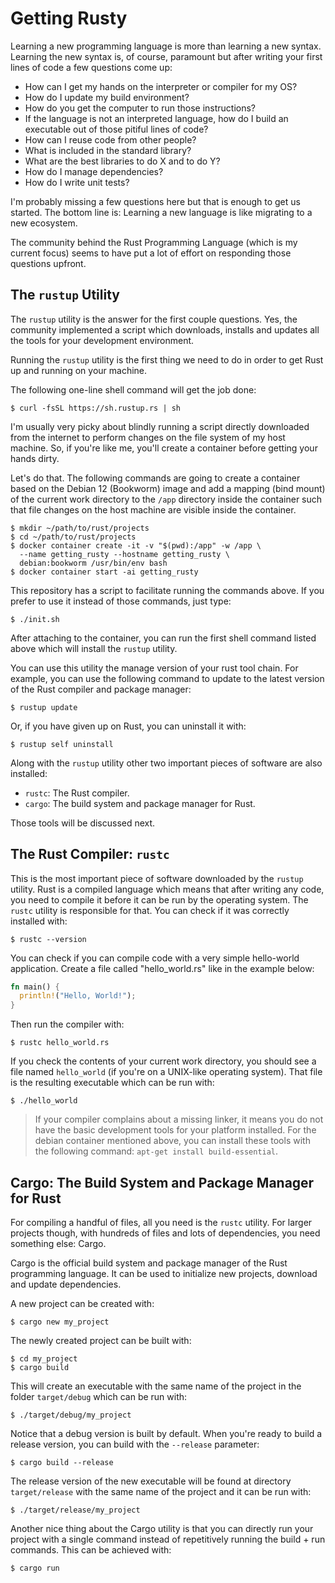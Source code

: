 # Getting Rusty

Learning a new programming language is more than learning a new syntax.
Learning the new syntax is, of course, paramount but after writing your
first lines of code a few questions come up:

 - How can I get my hands on the interpreter or compiler for my OS?
 - How do I update my build environment?
 - How do you get the computer to run those instructions?
 - If the language is not an interpreted language, how do I build an
   executable out of those pitiful lines of code?
 - How can I reuse code from other people?
 - What is included in the standard library?
 - What are the best libraries to do X and to do Y?
 - How do I manage dependencies?
 - How do I write unit tests?

I'm probably missing a few questions here but that is enough to get us
started. The bottom line is: Learning a new language is like migrating
to a new ecosystem.

The community behind the Rust Programming Language (which is my current
focus) seems to have put a lot of effort on responding those questions
upfront.

## The `rustup` Utility

The `rustup` utility is the answer for the first couple questions.
Yes, the community implemented a script which downloads, installs
and updates all the tools for your development environment.

Running the `rustup` utility is the first thing we need to do in order
to get Rust up and running on your machine.

The following one-line shell command will get the job done:

```shell
$ curl -fsSL https://sh.rustup.rs | sh
```

I'm usually very picky about blindly running a script directly
downloaded from the internet to perform changes on the file system
of my host machine. So, if you're like me, you'll create a container
before getting your hands dirty.

Let's do that. The following commands are going to create a container
based on the Debian 12 (Bookworm) image and add a mapping (bind mount)
of the current work directory to the `/app` directory inside the
container such that file changes on the host machine are visible inside
the container.

```shell
$ mkdir ~/path/to/rust/projects
$ cd ~/path/to/rust/projects
$ docker container create -it -v "$(pwd):/app" -w /app \
  --name getting_rusty --hostname getting_rusty \
  debian:bookworm /usr/bin/env bash
$ docker container start -ai getting_rusty
```

This repository has a script to facilitate running the commands above.
If you prefer to use it instead of those commands, just type:

```shell
$ ./init.sh
```

After attaching to the container, you can run the first shell command
listed above which will install the `rustup` utility.

You can use this utility the manage version of your rust tool chain.
For example, you can use the following command to update to the latest
version of the Rust compiler and package manager:

```shell
$ rustup update
```

Or, if you have given up on Rust, you can uninstall it with:

```shell
$ rustup self uninstall
```

Along with the `rustup` utility other two important pieces of software
are also installed:

 - `rustc`: The Rust compiler.
 - `cargo`: The build system and package manager for Rust.

Those tools will be discussed next.

## The Rust Compiler: `rustc`

This is the most important piece of software downloaded by the `rustup`
utility. Rust is a compiled language which means that after writing any
code, you need to compile it before it can be run by the operating
system. The `rustc` utility is responsible for that. You can check if
it was correctly installed with:

```shell
$ rustc --version
```

You can check if you can compile code with a very simple hello-world
application. Create a file called "hello_world.rs" like in the example
below:

```rust
fn main() {
  println!("Hello, World!");
}
```

Then run the compiler with:

```shell
$ rustc hello_world.rs
```

If you check the contents of your current work directory, you should
see a file named `hello_world` (if you're on a UNIX-like operating
system). That file is the resulting executable which can be run with:

```shell
$ ./hello_world
```

 > If your compiler complains about a missing linker, it means you do
 > not have the basic development tools for your platform installed.
 > For the debian container mentioned above, you  can install these
 > tools with the following command: `apt-get install build-essential`.

## Cargo: The Build System and Package Manager for Rust

For compiling a handful of files, all you need is the `rustc` utility.
For larger projects though, with hundreds of files and lots of
dependencies, you need something else: Cargo.

Cargo is the official build system and package manager of the Rust
programming language. It can be used to initialize new projects,
download and update dependencies.

A new project can be created with:

```shell
$ cargo new my_project
```

The newly created project can be built with:

```shell
$ cd my_project
$ cargo build
```

This will create an executable with the same name of the project in the
folder `target/debug` which can be run with:

```shell
$ ./target/debug/my_project
```

Notice that a debug version is built by default. When you're ready to
build a release version, you can build with the `--release` parameter:

```shell
$ cargo build --release
```

The release version of the new executable will be found at directory
`target/release` with the same name of the project and it can be run
with:

```shell
$ ./target/release/my_project
```

Another nice thing about the Cargo utility is that you can directly run your project with a single command instead of repetitively running the build + run commands. This can be achieved with:

```shell
$ cargo run
```
